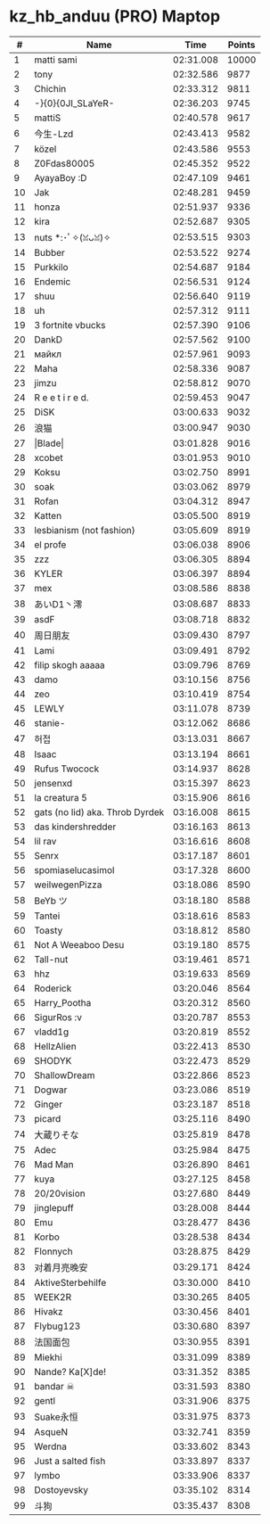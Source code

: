 # kz_hb_anduu (PRO) Maptop

|  # | Name | Time | Points |
|-------------- | -------------- | -------------- | -------------- | 
| 1 | matti sami | 02:31.008 | 10000 | 
| 2 | tony | 02:32.586 | 9877 | 
| 3 | Chichin | 02:33.312 | 9811 | 
| 4 | -}{0}{0JI_SLaYeR- | 02:36.203 | 9745 | 
| 5 | mattiS | 02:40.578 | 9617 | 
| 6 | 今生-Lzd | 02:43.413 | 9582 | 
| 7 | közel | 02:43.586 | 9553 | 
| 8 | Z0Fdas80005 | 02:45.352 | 9522 | 
| 9 | AyayaBoy :D | 02:47.109 | 9461 | 
| 10 | Jak | 02:48.281 | 9459 | 
| 11 | honza | 02:51.937 | 9336 | 
| 12 | kira | 02:52.687 | 9305 | 
| 13 | nuts *:･ﾟ✧(ꈍᴗꈍ)✧ | 02:53.515 | 9303 | 
| 14 | Bubber | 02:53.522 | 9274 | 
| 15 | Purkkilo | 02:54.687 | 9184 | 
| 16 | Endemic | 02:56.531 | 9124 | 
| 17 | shuu | 02:56.640 | 9119 | 
| 18 | uh | 02:57.312 | 9111 | 
| 19 | 3 fortnite vbucks | 02:57.390 | 9106 | 
| 20 | DankD | 02:57.562 | 9100 | 
| 21 | майкл | 02:57.961 | 9093 | 
| 22 | Maha | 02:58.336 | 9087 | 
| 23 | jimzu | 02:58.812 | 9070 | 
| 24 | R e e t i r e d. | 02:59.453 | 9047 | 
| 25 | DiSK | 03:00.633 | 9032 | 
| 26 | 浪猫 | 03:00.947 | 9030 | 
| 27 | \|Blade\| | 03:01.828 | 9016 | 
| 28 | xcobet | 03:01.953 | 9010 | 
| 29 | Koksu | 03:02.750 | 8991 | 
| 30 | soak | 03:03.062 | 8979 | 
| 31 | Rofan | 03:04.312 | 8947 | 
| 32 | Katten | 03:05.500 | 8919 | 
| 33 | lesbianism (not fashion) | 03:05.609 | 8919 | 
| 34 | el profe | 03:06.038 | 8906 | 
| 35 | zzz | 03:06.305 | 8894 | 
| 36 | KYLER | 03:06.397 | 8894 | 
| 37 | mex | 03:08.586 | 8838 | 
| 38 | あいD1丶澪 | 03:08.687 | 8833 | 
| 39 | asdF | 03:08.718 | 8832 | 
| 40 | 周日朋友 | 03:09.430 | 8797 | 
| 41 | Lami | 03:09.491 | 8792 | 
| 42 | filip skogh aaaaa | 03:09.796 | 8769 | 
| 43 | damo | 03:10.156 | 8756 | 
| 44 | zeo | 03:10.419 | 8754 | 
| 45 | LEWLY | 03:11.078 | 8739 | 
| 46 | stanie- | 03:12.062 | 8686 | 
| 47 | 허접 | 03:13.031 | 8667 | 
| 48 | Isaac | 03:13.194 | 8661 | 
| 49 | Rufus Twocock | 03:14.937 | 8628 | 
| 50 | jensenxd | 03:15.397 | 8623 | 
| 51 | la creatura 5 | 03:15.906 | 8616 | 
| 52 | gats (no lid) aka. Throb Dyrdek | 03:16.008 | 8615 | 
| 53 | das kindershredder | 03:16.163 | 8613 | 
| 54 | lil rav | 03:16.616 | 8608 | 
| 55 | Senrx | 03:17.187 | 8601 | 
| 56 | spomiaselucasimol | 03:17.328 | 8600 | 
| 57 | weilwegenPizza | 03:18.086 | 8590 | 
| 58 | BeYb ツ | 03:18.180 | 8588 | 
| 59 | Tantei | 03:18.616 | 8583 | 
| 60 | Toasty | 03:18.812 | 8580 | 
| 61 | Not A Weeaboo Desu | 03:19.180 | 8575 | 
| 62 | Tall-nut | 03:19.461 | 8571 | 
| 63 | hhz | 03:19.633 | 8569 | 
| 64 | Roderick | 03:20.046 | 8564 | 
| 65 | Harry_Pootha | 03:20.312 | 8560 | 
| 66 | SigurRos :v | 03:20.787 | 8553 | 
| 67 | vladd1g | 03:20.819 | 8552 | 
| 68 | HellzAlien | 03:22.413 | 8530 | 
| 69 | SHODYK | 03:22.473 | 8529 | 
| 70 | ShallowDream | 03:22.866 | 8523 | 
| 71 | Dogwar | 03:23.086 | 8519 | 
| 72 | Ginger | 03:23.187 | 8518 | 
| 73 | picard | 03:25.116 | 8490 | 
| 74 | 大蔵りそな | 03:25.819 | 8478 | 
| 75 | Adec | 03:25.984 | 8475 | 
| 76 | Mad Man | 03:26.890 | 8461 | 
| 77 | kuya | 03:27.125 | 8458 | 
| 78 | 20/20vision | 03:27.680 | 8449 | 
| 79 | jinglepuff | 03:28.008 | 8444 | 
| 80 | Emu | 03:28.477 | 8436 | 
| 81 | Korbo | 03:28.538 | 8434 | 
| 82 | Flonnych | 03:28.875 | 8429 | 
| 83 | 对着月亮晚安 | 03:29.171 | 8424 | 
| 84 | AktiveSterbehilfe | 03:30.000 | 8410 | 
| 85 | WEEK2R | 03:30.265 | 8405 | 
| 86 | Hivakz | 03:30.456 | 8401 | 
| 87 | Flybug123 | 03:30.680 | 8397 | 
| 88 | 法国面包 | 03:30.955 | 8391 | 
| 89 | Miekhi | 03:31.099 | 8389 | 
| 90 | Nande? Ka[X]de! | 03:31.352 | 8385 | 
| 91 | bandar ☠ | 03:31.593 | 8380 | 
| 92 | gentl | 03:31.906 | 8375 | 
| 93 | Suake永恒 | 03:31.975 | 8373 | 
| 94 | 󠀡󠀡⁧⁧AsqueN | 03:32.741 | 8359 | 
| 95 | Werdna | 03:33.602 | 8343 | 
| 96 | Just a salted fish | 03:33.897 | 8337 | 
| 97 | lymbo | 03:33.906 | 8337 | 
| 98 | Dostoyevsky | 03:35.102 | 8314 | 
| 99 | 斗狗 | 03:35.437 | 8308 | 


